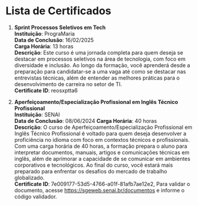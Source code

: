 # Lista de Certificados

1. **Sprint Processos Seletivos em Tech**  
**Instituição**: PrograMaria  
**Data de Conclusão**: 16/02/2025  
**Carga Horária**: 13 horas  
**Descrição**: Este curso é uma jornada completa para quem deseja se destacar em processos seletivos na área de tecnologia, com foco em diversidade e inclusão. Ao longo da formação, você aprenderá desde a preparação para candidatar-se a uma vaga até como se destacar nas entrevistas técnicas, além de entender as melhores práticas para o desenvolvimento de carreira no setor de TI.  
**Certificate ID**: reosxptta6

1. **Aperfeiçoamento/Especialização Profissional em Inglês Técnico Profissional**  
**Instituição**: SENAI  
**Data de Conclusão**: 08/06/2024 
**Carga Horária**: 40 horas  
**Descrição**: O curso de Aperfeiçoamento/Especialização Profissional em Inglês Técnico Profissional é voltado para quem deseja desenvolver a proficiência no idioma com foco em contextos técnicos e profissionais. Com uma carga horária de 40 horas, a formação prepara o aluno para interpretar documentos, manuais, artigos e comunicações técnicas em inglês, além de aprimorar a capacidade de se comunicar em ambientes corporativos e tecnológicos. Ao final do curso, você estará mais preparado para enfrentar os desafios do mercado de trabalho globalizado.  
**Certificate ID**: 7e009177-53d5-4766-a01f-81afb7ae12e2, Para validar o documento, acesse https://sgeweb.senai.br/documentos e informe o código validador.


